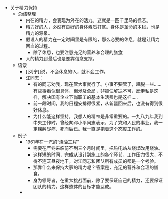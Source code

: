 - 关于精力保持
	- 总结整理
		- 内在的精力，会表现为外在的活力。这就是一匹千里马的标志。
		- 精力好的人，必然有良好的身体素质打底。身体是革命的本钱，也是精力的源泉。
		- 假设人的精力在一定时间里是有限的，那么必要的休息，就是让精力回血的过程。
			- 除了休息，也要注意充足的营养和合理的膳食
		- 人的精力到最后也是要靠信念支撑。
	- 语录
		- [[列宁]]说，不会休息的人，就不会工作。
		- 江同志：
			- 有的同志劝我，现在管大事就行了。小事不要管了，超脱一些……有些事看似很具体，但涉及全局，非抓住解决不可，反走私是这样，解决国有企业下岗职工的基本生活费也是这样…..
			- 前一段时间，我的日程安排得很紧，从新疆回来后，也没有得到很好休息。
			- 为什么能这样坚持，我想人的精神是非常重要的。一九八九年我到中央工作时，曾经向邓小平同志表示，为了党和人民的事业，我一定鞠躬尽瘁、死而后已。我一直是抱着这个态度工作的。
	- 例子
		- 1961年在一汽的“烧油工程”
			- 需要在严冬来临前不到三个月时间里，把热电站从烧煤改用烧油。
			- 这样短的时间，完成从设计到施工的各个环节，工作压力很大，不得不连天昼夜地干。对江同志和团队所有成员的都是一个考验。
			- 那靠什么来保持大家的精力呢？答案是，充足的营养和合理的膳食。
			- 身为领导者，在重大挑战面前，除了要保证自己的精力，还要保证团队的精力，这样整体的目标才能达成。
		-